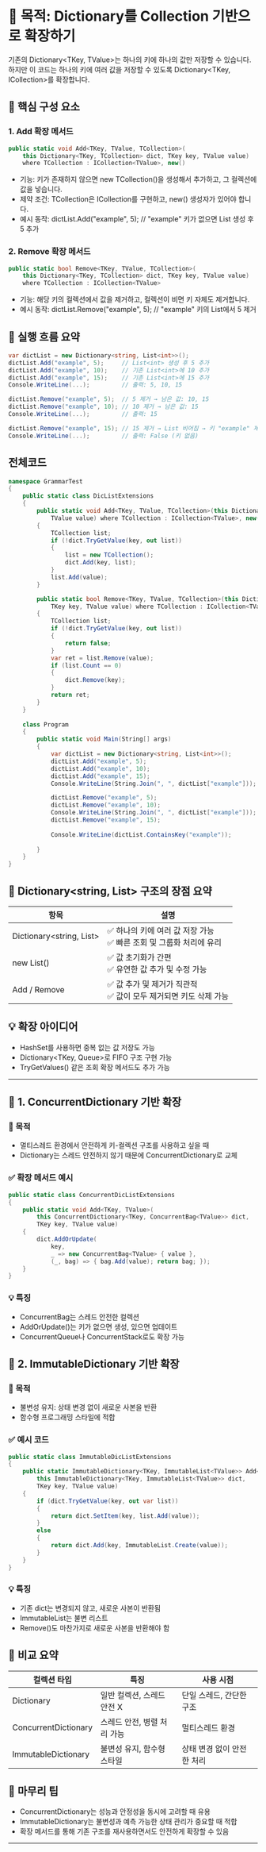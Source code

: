 # 🧠 목적: Dictionary를 Collection 기반으로 확장하기
기존의 Dictionary<TKey, TValue>는 하나의 키에 하나의 값만 저장할 수 있습니다.
하지만 이 코드는 하나의 키에 여러 값을 저장할 수 있도록 Dictionary<TKey, ICollection<TValue>>를 확장합니다.

## 🔧 핵심 구성 요소
### 1. Add 확장 메서드
```csharp
public static void Add<TKey, TValue, TCollection>(
    this Dictionary<TKey, TCollection> dict, TKey key, TValue value)
    where TCollection : ICollection<TValue>, new()
```

- 기능: 키가 존재하지 않으면 new TCollection()을 생성해서 추가하고, 그 컬렉션에 값을 넣습니다.
- 제약 조건: TCollection은 ICollection<TValue>를 구현하고, new() 생성자가 있어야 합니다.
- 예시 동작:
dictList.Add("example", 5); // "example" 키가 없으면 List<int> 생성 후 5 추가


### 2. Remove 확장 메서드
```csharp
public static bool Remove<TKey, TValue, TCollection>(
    this Dictionary<TKey, TCollection> dict, TKey key, TValue value)
    where TCollection : ICollection<TValue>
```

- 기능: 해당 키의 컬렉션에서 값을 제거하고, 컬렉션이 비면 키 자체도 제거합니다.
- 예시 동작:
dictList.Remove("example", 5); // "example" 키의 List<int>에서 5 제거



## 🧪 실행 흐름 요약
```csharp
var dictList = new Dictionary<string, List<int>>();
dictList.Add("example", 5);     // List<int> 생성 후 5 추가
dictList.Add("example", 10);    // 기존 List<int>에 10 추가
dictList.Add("example", 15);    // 기존 List<int>에 15 추가
Console.WriteLine(...);         // 출력: 5, 10, 15

dictList.Remove("example", 5);  // 5 제거 → 남은 값: 10, 15
dictList.Remove("example", 10); // 10 제거 → 남은 값: 15
Console.WriteLine(...);         // 출력: 15

dictList.Remove("example", 15); // 15 제거 → List 비어짐 → 키 "example" 제거
Console.WriteLine(...);         // 출력: False (키 없음)
```
## 전체코드

```csharp
namespace GrammarTest
{
    public static class DicListExtensions
    {
        public static void Add<TKey, TValue, TCollection>(this Dictionary<TKey, TCollection> dict, TKey key,
            TValue value) where TCollection : ICollection<TValue>, new()
        {
            TCollection list;
            if (!dict.TryGetValue(key, out list))
            {
                list = new TCollection();
                dict.Add(key, list);
            }
            list.Add(value);
        }

        public static bool Remove<TKey, TValue, TCollection>(this Dictionary<TKey, TCollection> dict,
            TKey key, TValue value) where TCollection : ICollection<TValue>
        {
            TCollection list;
            if (!dict.TryGetValue(key, out list))
            {
                return false;
            }
            var ret = list.Remove(value);
            if (list.Count == 0)
            {
                dict.Remove(key);
            }
            return ret;
        }
    }
    
    class Program
    {
        public static void Main(String[] args)
        {
            var dictList = new Dictionary<string, List<int>>();
            dictList.Add("example", 5);
            dictList.Add("example", 10);
            dictList.Add("example", 15);
            Console.WriteLine(String.Join(", ", dictList["example"]));

            dictList.Remove("example", 5);
            dictList.Remove("example", 10);
            Console.WriteLine(String.Join(", ", dictList["example"]));
            dictList.Remove("example", 15);
            
            Console.WriteLine(dictList.ContainsKey("example"));
            
        }
    }
}


```


## 📘 Dictionary<string, List<int>> 구조의 장점 요약
| 항목                  | 설명                                                                 |
|-----------------------|----------------------------------------------------------------------|
| Dictionary<string, List<int>> | ✅ 하나의 키에 여러 값 저장 가능<br>✅ 빠른 조회 및 그룹화 처리에 유리 |
| new List<int>()       | ✅ 값 초기화가 간편<br>✅ 유연한 값 추가 및 수정 가능                     |
| Add / Remove          | ✅ 값 추가 및 제거가 직관적<br>✅ 값이 모두 제거되면 키도 삭제 가능         |



## 💡 확장 아이디어
- HashSet<T>를 사용하면 중복 없는 값 저장도 가능
- Dictionary<TKey, Queue<TValue>>로 FIFO 구조 구현 가능
- TryGetValues() 같은 조회 확장 메서드도 추가 가능


---


## 🧵 1. ConcurrentDictionary 기반 확장
### 🔧 목적
- 멀티스레드 환경에서 안전하게 키-컬렉션 구조를 사용하고 싶을 때
- Dictionary는 스레드 안전하지 않기 때문에 ConcurrentDictionary로 교체
### ✅ 확장 메서드 예시
```csharp
public static class ConcurrentDicListExtensions
{
    public static void Add<TKey, TValue>(
        this ConcurrentDictionary<TKey, ConcurrentBag<TValue>> dict,
        TKey key, TValue value)
    {
        dict.AddOrUpdate(
            key,
            _ => new ConcurrentBag<TValue> { value },
            (_, bag) => { bag.Add(value); return bag; });
    }
}
```

### 💡 특징
- ConcurrentBag<T>는 스레드 안전한 컬렉션
- AddOrUpdate()는 키가 없으면 생성, 있으면 업데이트
- ConcurrentQueue<T>나 ConcurrentStack<T>로도 확장 가능

## 🧊 2. ImmutableDictionary 기반 확장
### 🔧 목적
- 불변성 유지: 상태 변경 없이 새로운 사본을 반환
- 함수형 프로그래밍 스타일에 적합
### ✅ 예시 코드
```csharp
public static class ImmutableDicListExtensions
{
    public static ImmutableDictionary<TKey, ImmutableList<TValue>> Add<TKey, TValue>(
        this ImmutableDictionary<TKey, ImmutableList<TValue>> dict,
        TKey key, TValue value)
    {
        if (dict.TryGetValue(key, out var list))
        {
            return dict.SetItem(key, list.Add(value));
        }
        else
        {
            return dict.Add(key, ImmutableList.Create(value));
        }
    }
}
```

### 💡 특징
- 기존 dict는 변경되지 않고, 새로운 사본이 반환됨
- ImmutableList<T>는 불변 리스트
- Remove()도 마찬가지로 새로운 사본을 반환해야 함

## 🔄 비교 요약
| 컬렉션 타입           | 특징                         | 사용 시점                      |
|----------------------|------------------------------|--------------------------------|
| Dictionary           | 일반 컬렉션, 스레드 안전 X   | 단일 스레드, 간단한 구조      |
| ConcurrentDictionary | 스레드 안전, 병렬 처리 가능  | 멀티스레드 환경               |
| ImmutableDictionary  | 불변성 유지, 함수형 스타일   | 상태 변경 없이 안전한 처리    |



## 🧠 마무리 팁
- ConcurrentDictionary는 성능과 안정성을 동시에 고려할 때 유용
- ImmutableDictionary는 불변성과 예측 가능한 상태 관리가 중요할 때 적합
- 확장 메서드를 통해 기존 구조를 재사용하면서도 안전하게 확장할 수 있음

---

